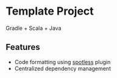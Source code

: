 # Template Project

Gradle + Scala + Java

## Features
- Code formatting using [spotless](https://github.com/diffplug/spotless) plugin
- Centralized dependency management